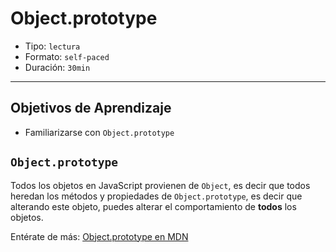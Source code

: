 # Object.prototype

- Tipo: `lectura`
- Formato: `self-paced`
- Duración: `30min`

***

## Objetivos de Aprendizaje

- Familiarizarse con `Object.prototype`

## `Object.prototype`

Todos los objetos en JavaScript provienen de `Object`, es decir que todos
heredan los métodos y propiedades de `Object.prototype`, es decir que alterando
este objeto, puedes alterar el comportamiento de **todos** los objetos.

Entérate de más: [Object.prototype en MDN](https://developer.mozilla.org/es/docs/Web/JavaScript/Referencia/Objetos_globales/Object/prototype)
